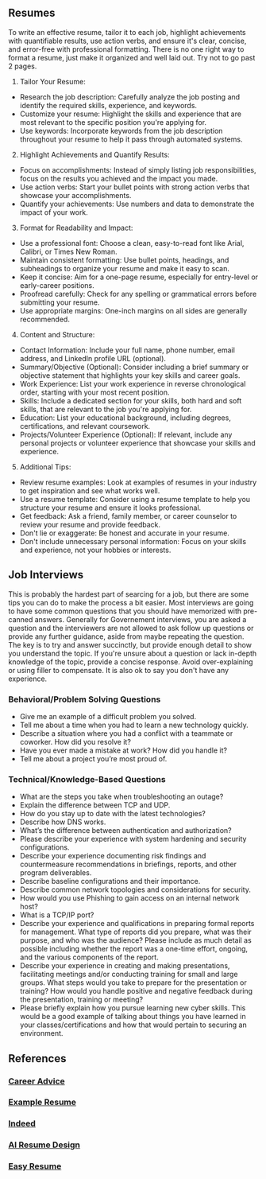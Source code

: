 ## Resumes  
To write an effective resume, tailor it to each job, highlight achievements with quantifiable results, use action verbs, and ensure it's clear, concise, and error-free with professional formatting.  There is no one right way to format a resume, just make it organized and well laid out.  Try not to go past 2 pages.  

1. Tailor Your Resume:  
- Research the job description: Carefully analyze the job posting and identify the required skills, experience, and keywords.  
- Customize your resume: Highlight the skills and experience that are most relevant to the specific position you're applying for.  
- Use keywords: Incorporate keywords from the job description throughout your resume to help it pass through automated systems.  

2. Highlight Achievements and Quantify Results:  
- Focus on accomplishments: Instead of simply listing job responsibilities, focus on the results you achieved and the impact you made.  
- Use action verbs: Start your bullet points with strong action verbs that showcase your accomplishments.  
- Quantify your achievements: Use numbers and data to demonstrate the impact of your work.  

3. Format for Readability and Impact:   
- Use a professional font: Choose a clean, easy-to-read font like Arial, Calibri, or Times New Roman.  
- Maintain consistent formatting: Use bullet points, headings, and subheadings to organize your resume and make it easy to scan.  
- Keep it concise: Aim for a one-page resume, especially for entry-level or early-career positions.  
- Proofread carefully: Check for any spelling or grammatical errors before submitting your resume.   
- Use appropriate margins: One-inch margins on all sides are generally recommended.  

4. Content and Structure:  
- Contact Information: Include your full name, phone number, email address, and LinkedIn profile URL (optional).  
- Summary/Objective (Optional): Consider including a brief summary or objective statement that highlights your key skills and career goals.  
- Work Experience: List your work experience in reverse chronological order, starting with your most recent position.  
- Skills: Include a dedicated section for your skills, both hard and soft skills, that are relevant to the job you're applying for.  
- Education: List your educational background, including degrees, certifications, and relevant coursework.  
- Projects/Volunteer Experience (Optional): If relevant, include any personal projects or volunteer experience that showcase your skills and experience.  

5. Additional Tips:  
- Review resume examples: Look at examples of resumes in your industry to get inspiration and see what works well.   
- Use a resume template: Consider using a resume template to help you structure your resume and ensure it looks professional.  
- Get feedback: Ask a friend, family member, or career counselor to review your resume and provide feedback.  
- Don't lie or exaggerate: Be honest and accurate in your resume.  
- Don't include unnecessary personal information: Focus on your skills and experience, not your hobbies or interests.  

## Job Interviews  
This is probably the hardest part of searcing for a job, but there are some tips you can do to make the process a bit easier.  Most interviews are going to have some common questions that you should have memorized with pre-canned answers.  Generally for Governement interviews, you are asked a question and the interviewers are not allowed to ask follow up questions or provide any further guidance, aside from maybe repeating the question.  The key is to try and answer succinctly, but provide enough detail to show you understand the topic.  If you're unsure about a question or lack in-depth knowledge of the topic, provide a concise response. Avoid over-explaining or using filler to compensate.  It is also ok to say you don't have any experience.  

### Behavioral/Problem Solving Questions  
- Give me an example of a difficult problem you solved.  
- Tell me about a time when you had to learn a new technology quickly.  
- Describe a situation where you had a conflict with a teammate or coworker. How did you resolve it?  
- Have you ever made a mistake at work? How did you handle it?  
- Tell me about a project you’re most proud of.  

### Technical/Knowledge-Based Questions  
- What are the steps you take when troubleshooting an outage?  
- Explain the difference between TCP and UDP.  
- How do you stay up to date with the latest technologies?  
- Describe how DNS works.  
- What’s the difference between authentication and authorization?  
- Please describe your experience with system hardening and security configurations.  
- Describe your experience documenting risk findings and countermeasure recommendations in briefings, reports, and other program deliverables.  
- Describe baseline configurations and their importance.  
- Describe common network topologies and considerations for security.  
- How would you use Phishing to gain access on an internal network host?  
- What is a TCP/IP port?  
- Describe your experience and qualifications in preparing formal reports for management. What type of reports did you prepare, what was their purpose, and who was the audience? Please include as much detail as possible including whether the report was a one-time effort, ongoing, and the various components of the report.  
- Describe your experience in creating and making presentations, facilitating meetings and/or conducting training for small and large groups. What steps would you take to prepare for the presentation or training? How would you handle positive and negative feedback during the presentation, training or meeting?  
- Please briefly explain how you pursue learning new cyber skills.  This would be a good example of talking about things you have learned in your classes/certifications and how that would pertain to securing an environment.  



## References  
### [Career Advice](https://tisiphone.net/)  
### [Example Resume](../files/ResumeTemplate.docx)  
### [Indeed](https://www.indeed.com/career-advice/resumes-cover-letters/10-resume-writing-tips)  
### [AI Resume Design](https://resumedesign.ai/resume-examples/data-privacy-lawyer/)  
### [Easy Resume](https://www.easyresume.io/career-advice/resume-tips)  
